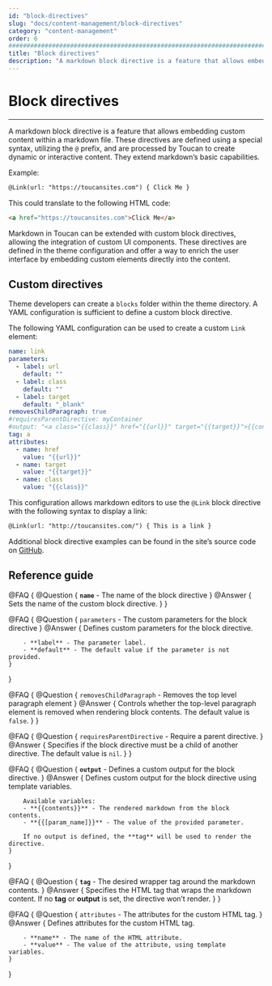 ```yaml
---
id: "block-directives"
slug: "docs/content-management/block-directives"
category: "content-management"
order: 6
################################################################################
title: "Block directives"
description: "A markdown block directive is a feature that allows embedding custom content within a markdown file."
---
```


# Block directives
---

A markdown block directive is a feature that allows embedding custom content within a markdown file. These directives are defined using a special syntax, utilizing the `@` prefix, and are processed by Toucan to create dynamic or interactive content. They extend markdown’s basic capabilities.

Example:

```md
@Link(url: "https://toucansites.com") { Click Me }
```

This could translate to the following HTML code:

```html
<a href="https://toucansites.com">Click Me</a>
```

Markdown in Toucan can be extended with custom block directives, allowing the integration of custom UI components. These directives are defined in the theme configuration and offer a way to enrich the user interface by embedding custom elements directly into the content.

## Custom directives

Theme developers can create a `blocks` folder within the theme directory. A YAML configuration is sufficient to define a custom block directive.

The following YAML configuration can be used to create a custom `Link` element:

```yaml
name: link
parameters:
  - label: url
    default: ""
  - label: class
    default: ""
  - label: target
    default: "_blank"
removesChildParagraph: true
#requiresParentDirective: myContainer
#output: "<a class="{{class}}" href="{{url}}" target="{{target}}">{{contents}}</a>"
tag: a
attributes:
  - name: href
    value: "{{url}}"
  - name: target
    value: "{{target}}"
  - name: class
    value: "{{class}}"
```

This configuration allows markdown editors to use the `@Link` block directive with the following syntax to display a link:

```md
@Link(url: "http://toucansites.com/") { This is a link }
```

Additional block directive examples can be found in the site’s source code on [GitHub](https://github.com/toucansites/website/tree/main/src/blocks).


## Reference guide

@FAQ {
    @Question {
        **`name`** - The name of the block directive
    }
    @Answer {
        Sets the name of the custom block directive.
    }
}

@FAQ {
    @Question {
        `parameters` - The custom parameters for the block directive
    }
    @Answer {
        Defines custom parameters for the block directive.

        - **label** - The parameter label.
        - **default** - The default value if the parameter is not provided.
    }
}

@FAQ {
    @Question {
        `removesChildParagraph` - Removes the top level paragraph element
    }
    @Answer {
        Controls whether the top-level paragraph element is removed when rendering block contents. The default value is `false`.
    }
}

@FAQ {
    @Question {
        `requiresParentDirective` - Require a parent directive.
    }
    @Answer {
        Specifies if the block directive must be a child of another directive. The default value is `nil`.
    }
}

@FAQ {
    @Question {
        **`output`** - Defines a custom output for the block directive.
    }
    @Answer {
        Defines custom output for the block directive using template variables.

        Available variables:
        - **{{contents}}** - The rendered markdown from the block contents.
        - **{{[param_name]}}** - The value of the provided parameter.

        If no output is defined, the **tag** will be used to render the directive.
    }
}

@FAQ {
    @Question {
        **`tag`** - The desired wrapper tag around the markdown contents.
    }
    @Answer {
        Specifies the HTML tag that wraps the markdown content. If no **tag** or **output** is set, the directive won’t render.
    }
}

@FAQ {
    @Question {
        `attributes` - The attributes for the custom HTML tag.
    }
    @Answer {
        Defines attributes for the custom HTML tag.

        - **name** - The name of the HTML attribute.
        - **value** - The value of the attribute, using template variables.
    }
}
